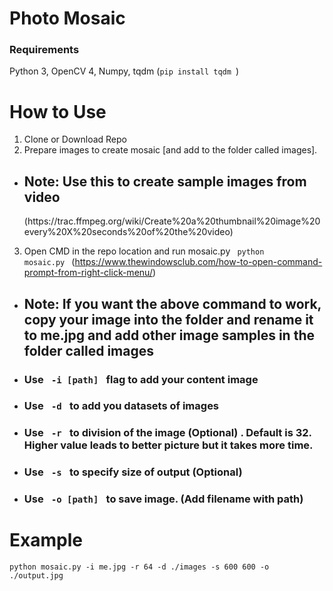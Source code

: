 # Photo Mosaic

### Requirements

Python 3, OpenCV 4, Numpy, tqdm (<code>pip install tqdm </code>)

# How to Use

1. Clone or Download Repo
2. Prepare images to create mosaic [and add to the folder called images].

- <h2> Note: Use this to create sample images from video </h2> (https://trac.ffmpeg.org/wiki/Create%20a%20thumbnail%20image%20every%20X%20seconds%20of%20the%20video)

3. Open CMD in the repo location and run mosaic.py <code> python mosaic.py </code> (https://www.thewindowsclub.com/how-to-open-command-prompt-from-right-click-menu/)

- <h2> Note: If you want the above command to work, copy your image into the folder and rename it to me.jpg and add other image samples in the folder called images</h2>
- <h3> Use <code> -i [path] </code> flag to add your content image
- <h3> Use <code> -d </code> to add you datasets of images
- <h3> Use <code> -r </code> to division of the image (Optional) . <b> Default is 32. Higher value leads to better picture but it takes more time. </b>
- <h3> Use <code> -s </code> to specify size of output (Optional)
- <h3> Use <code> -o [path] </code> to save image. (Add filename with path)

<h1> Example </h1>
<code>python mosaic.py -i me.jpg -r 64 -d ./images -s 600 600 -o ./output.jpg </code>
